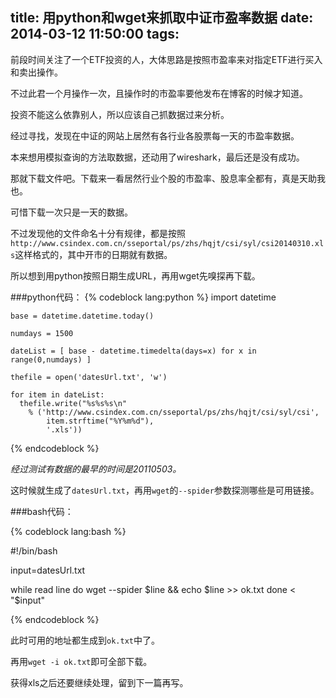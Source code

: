 title: 用python和wget来抓取中证市盈率数据
date: 2014-03-12 11:50:00
tags: 
---

前段时间关注了一个ETF投资的人，大体思路是按照市盈率来对指定ETF进行买入和卖出操作。

不过此君一个月操作一次，且操作时的市盈率要他发布在博客的时候才知道。

投资不能这么依靠别人，所以应该自己抓数据过来分析。

<!-- more -->

经过寻找，发现在中证的网站上居然有各行业各股票每一天的市盈率数据。

本来想用模拟查询的方法取数据，还动用了wireshark，最后还是没有成功。

那就下载文件吧。下载来一看居然行业个股的市盈率、股息率全都有，真是天助我也。

可惜下载一次只是一天的数据。

不过发现他的文件命名十分有规律，都是按照`http://www.csindex.com.cn/sseportal/ps/zhs/hqjt/csi/syl/csi20140310.xls`这样格式的，其中开市的日期就有数据。

所以想到用python按照日期生成URL，再用wget先嗅探再下载。

###python代码：
{% codeblock lang:python %}
	import datetime

	base = datetime.datetime.today()

	numdays = 1500

	dateList = [ base - datetime.timedelta(days=x) for x in range(0,numdays) ]

	thefile = open('datesUrl.txt', 'w')

	for item in dateList:
	  thefile.write("%s%s%s\n" 
	  	% ('http://www.csindex.com.cn/sseportal/ps/zhs/hqjt/csi/syl/csi',
	  		item.strftime("%Y%m%d"),
	  		'.xls'))

{% endcodeblock %}

*经过测试有数据的最早的时间是20110503。*

这时候就生成了`datesUrl.txt`，再用`wget`的`--spider`参数探测哪些是可用链接。

###bash代码：

{% codeblock lang:bash %}

#!/bin/bash

input=datesUrl.txt

while read line
do
    wget --spider $line && echo $line >> ok.txt
done < "$input"

{% endcodeblock %}


此时可用的地址都生成到`ok.txt`中了。

再用`wget -i ok.txt`即可全部下载。

获得xls之后还要继续处理，留到下一篇再写。

